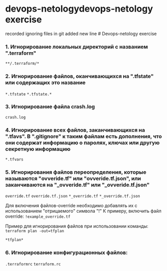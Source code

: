 # devops-netologydevops-netology exercise
recorded ignoring files in git
added new line
﻿# Devops-netology exercise

### 1. Игнорирование локальных директорий с названием ".terraform"
`**/.terraform/*`

### 2. Игнорирование файлов, оканчивающихся на ".tfstate" или содержащих это название
 `*.tfstate`
 `*.tfstate.*`

### 3. Игнорирование файла crash.log
`crash.log`

### 4. Игнорирование всех файлов, заканчивающихся на ".tfavs". В ".gitignore" к таким файлам есть дополнения, что они содержат информацию о паролях, ключах или другую секретную информацию
`*.tfvars`

### 5. Игнорирования файлов переопределения, которые называются "ovveride.tf" или "ovveride.tf.json", или заканчиваются на "_ovveride.tf" или "_ovveride.tf.json"
`override.tf`
`override.tf.json`
`*_override.tf`
`*_override.tf.json`
 
Для включения файлов-override необходимо добавлять их с использованием "отрицаемого" символа "!"
К примеру, включить файл override:  `!example_override.tf`

Пример для игнорирования файлов при использовании команды: `terraform plan -out=tfplan`

`*tfplan*`

### 6. Игнорирование конфигурационных файлов:
`.terraformrc`
`terraform.rc`
